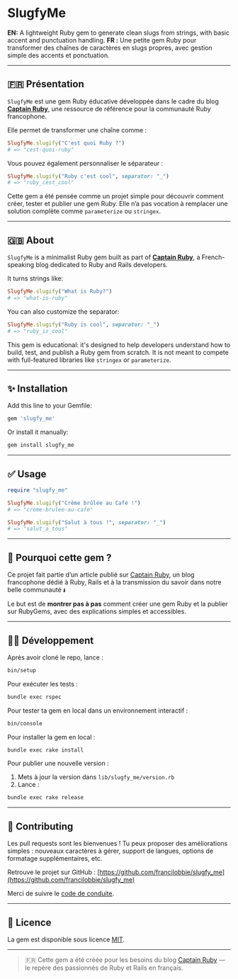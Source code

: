 # SlugfyMe

**EN:** A lightweight Ruby gem to generate clean slugs from strings, with basic accent and punctuation handling.
**FR :** Une petite gem Ruby pour transformer des chaînes de caractères en slugs propres, avec gestion simple des accents et ponctuation.

---

## 🇫🇷 Présentation

`SlugfyMe` est une gem Ruby éducative développée dans le cadre du blog [**Captain Ruby**](https://www.linkedin.com/company/captainruby), une ressource de référence pour la communauté Ruby francophone.

Elle permet de transformer une chaîne comme :

```ruby
SlugfyMe.slugify("C'est quoi Ruby ?")
# => "cest-quoi-ruby"
```

Vous pouvez également personnaliser le séparateur :

```ruby
SlugfyMe.slugify("Ruby c'est cool", separator: "_")
# => "ruby_cest_cool"
```

Cette gem a été pensée comme un projet simple pour découvrir comment créer, tester et publier une gem Ruby.
Elle n’a pas vocation à remplacer une solution complète comme `parameterize` ou `stringex`.

---

## 🇬🇧 About

`SlugfyMe` is a minimalist Ruby gem built as part of [**Captain Ruby**](https://www.linkedin.com/company/captainruby), a French-speaking blog dedicated to Ruby and Rails developers.

It turns strings like:

```ruby
SlugfyMe.slugify("What is Ruby?")
# => "what-is-ruby"
```

You can also customize the separator:

```ruby
SlugfyMe.slugify("Ruby is cool", separator: "_")
# => "ruby_is_cool"
```

This gem is educational: it's designed to help developers understand how to build, test, and publish a Ruby gem from scratch.
It is not meant to compete with full-featured libraries like `stringex` or `parameterize`.

---

## ✨ Installation

Add this line to your Gemfile:

```ruby
gem 'slugfy_me'
```

Or install it manually:

```bash
gem install slugfy_me
```

---

## ✅ Usage

```ruby
require "slugfy_me"

SlugfyMe.slugify("Crème brûlée au Café !")
# => "creme-brulee-au-cafe"

SlugfyMe.slugify("Salut à tous !", separator: "_")
# => "salut_a_tous"
```

---

## 🧪 Pourquoi cette gem ?

Ce projet fait partie d’un article publié sur [Captain Ruby](https://www.linkedin.com/company/captainruby), un blog francophone dédié à Ruby, Rails et à la transmission du savoir dans notre belle communauté 🖠️

Le but est de **montrer pas à pas** comment créer une gem Ruby et la publier sur RubyGems, avec des explications simples et accessibles.

---

## 🧑‍💻 Développement

Après avoir cloné le repo, lance :

```bash
bin/setup
```

Pour exécuter les tests :

```bash
bundle exec rspec
```

Pour tester ta gem en local dans un environnement interactif :

```bash
bin/console
```

Pour installer la gem en local :

```bash
bundle exec rake install
```

Pour publier une nouvelle version :

1. Mets à jour la version dans `lib/slugfy_me/version.rb`
2. Lance :

```bash
bundle exec rake release
```

---

## 🤝 Contributing

Les pull requests sont les bienvenues !
Tu peux proposer des améliorations simples : nouveaux caractères à gérer, support de langues, options de formatage supplémentaires, etc.

Retrouve le projet sur GitHub :
[https://github.com/francilobbie/slugfy_me](https://github.com/francilobbie/slugfy_me)

Merci de suivre le [code de conduite](https://github.com/francilobbie/slugfy_me/blob/master/CODE_OF_CONDUCT.md).

---

## 📄 Licence

La gem est disponible sous licence [MIT](https://opensource.org/licenses/MIT).

---

> 🇫🇷 Cette gem a été créée pour les besoins du blog [Captain Ruby](https://www.linkedin.com/company/captainruby) — le repère des passionnés de Ruby et Rails en français.
